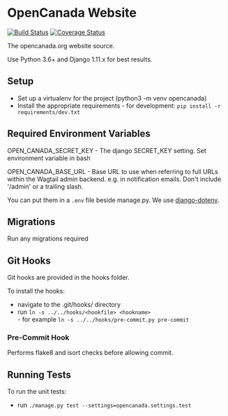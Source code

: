 # OpenCanada Website
[![Build Status](https://www.travis-ci.org/CIGIHub/opencanada.svg?branch=staging)](https://www.travis-ci.org/CIGIHub/opencanada)
[![Coverage Status](https://coveralls.io/repos/github/CIGIHub/opencanada/badge.svg?branch=staging)](https://coveralls.io/github/CIGIHub/opencanada?branch=staging)

The opencanada.org website source.

Use Python 3.6+ and Django 1.11.x for best results.


## Setup
  -  Set up a virtualenv for the project (python3 -m venv opencanada)
  -  Install the appropriate requirements
    -  for development: `pip install -r requirements/dev.txt`


## Required Environment Variables
OPEN_CANADA_SECRET_KEY - The django SECRET_KEY setting.
Set environment variable in bash

OPEN_CANADA_BASE_URL - Base URL to use when referring to full URLs within the
Wagtail admin backend. e.g. in notification emails. Don't include '/admin' or
a trailing slash.

You can put them in a `.env` file beside manage.py. We use
[django-dotenv](https://pypi.python.org/pypi/django-dotenv/1.4.1).

## Migrations
Run any migrations required


## Git Hooks
Git hooks are provided in the hooks folder.

To install the hooks:

  -  navigate to the .git/hooks/ directory
  -  run `ln -s ../../hooks/<hookfile> <hookname>`  
    -  for example `ln -s ../../hooks/pre-commit.py pre-commit`


### Pre-Commit Hook
Performs flake8 and isort checks before allowing commit.


## Running Tests
To run the unit tests:

  -  run `./manage.py test --settings=opencanada.settings.test`
